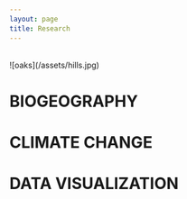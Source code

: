 ```yaml
---
layout: page
title: Research
---
```

<br>
![oaks](/assets/hills.jpg)

# BIOGEOGRAPHY

# CLIMATE CHANGE

# DATA VISUALIZATION